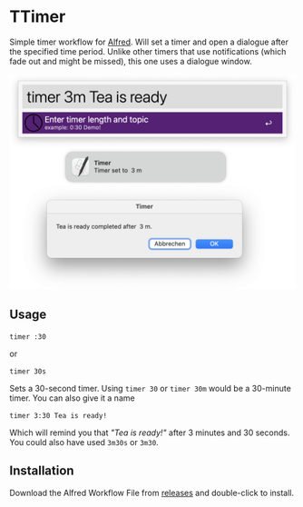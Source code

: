 # TTimer

Simple timer workflow for [Alfred](https://www.alfredapp.com). Will set a timer and open a dialogue after the specified time period. Unlike other timers that use notifications (which fade out and might be missed), this one uses a dialogue window.

![Screenshot](screenshot.png)

## Usage

    timer :30

or 

    timer 30s

Sets a 30-second timer. Using `timer 30` or `timer 30m` would be a 30-minute timer. You can also give it a name

    timer 3:30 Tea is ready!

Which will remind you that *"Tea is ready!"* after 3 minutes and 30 seconds. You could also have used `3m30s` or `3m30`.

## Installation

Download the Alfred Workflow File from [releases](https://www.github.com/birnstiel/ttimer/releases) and double-click to install.